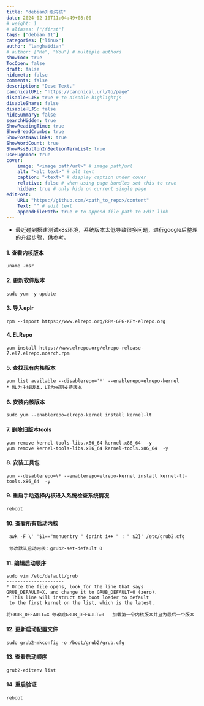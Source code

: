 ```yaml
---
title: "debian升级内核"
date: 2024-02-10T11:04:49+08:00 
# weight: 1
# aliases: ["/first"]
tags: ["debian 11"]
categories: ["linux"]
author: "langhaidian"
# author: ["Me", "You"] # multiple authors
showToc: true
TocOpen: false
draft: false
hidemeta: false
comments: false
description: "Desc Text."
canonicalURL: "https://canonical.url/to/page"
disableHLJS: true # to disable highlightjs
disableShare: false
disableHLJS: false
hideSummary: false
searchHidden: true
ShowReadingTime: true
ShowBreadCrumbs: true
ShowPostNavLinks: true
ShowWordCount: true
ShowRssButtonInSectionTermList: true
UseHugoToc: true
cover:
    image: "<image path/url>" # image path/url
    alt: "<alt text>" # alt text
    caption: "<text>" # display caption under cover
    relative: false # when using page bundles set this to true
    hidden: true # only hide on current single page
editPost:
    URL: "https://github.com/<path_to_repo>/content"
    Text: "" # edit text
    appendFilePath: true # to append file path to Edit link
---
```


* 最近碰到搭建测试k8s环境，系统版本太低导致很多问题，进行google后整理的升级步骤，供参考。

#### 1. 查看内核版本

    uname -msr

#### 2. 更新软件版本

    sudo yum -y update

#### 3. 导入eplr

    rpm --import https://www.elrepo.org/RPM-GPG-KEY-elrepo.org

#### 4. ELRepo

    yum install https://www.elrepo.org/elrepo-release-7.el7.elrepo.noarch.rpm

#### 5. 查找现有内核版本

    yum list available --disablerepo='*' --enablerepo=elrepo-kernel
    * ML为主线版本，LT为长期支持版本

#### 6. 安装内核版本

    sudo yum --enablerepo=elrepo-kernel install kernel-lt

#### 7. 删除旧版本tools

    yum remove kernel-tools-libs.x86_64 kernel.x86_64  -y
    yum remove kernel-tools-libs.x86_64 kernel-tools.x86_64  -y

#### 8. 安装工具包

    yum --disablerepo=\* --enablerepo=elrepo-kernel install kernel-lt-tools.x86_64  -y

#### 9. 重启手动选择内核进入系统检查系统情况

    reboot

#### 10. 查看所有启动内核

     awk -F \' '$1=="menuentry " {print i++ " : " $2}' /etc/grub2.cfg 

     修改默认启动内核：grub2-set-default 0

#### 11. 编辑启动顺序

    sudo vim /etc/default/grub
    ---------------------
    * Once the file opens, look for the line that says 
    GRUB_DEFAULT=X, and change it to GRUB_DEFAULT=0 (zero). 
    * This line will instruct the boot loader to default
     to the first kernel on the list, which is the latest.

    将GRUB_DEFAULT=X 修改成GRUB_DEFAULT=0   加载第一个内核版本并且为最后一个版本

#### 12. 更新启动配置文件

    sudo grub2-mkconfig -o /boot/grub2/grub.cfg

#### 13. 查看启动顺序

    grub2-editenv list

#### 14. 重启验证

    reboot
